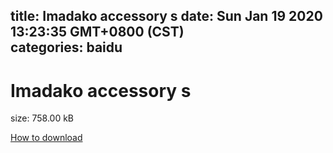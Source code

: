 
title: Imadako accessory s
date: Sun Jan 19 2020 13:23:35 GMT+0800 (CST)    
categories: baidu
---

# Imadako accessory s
size: 758.00 kB
 
 

[How to download](https://bpcam.bemobtrk.com/go/2ceec3aa-1ca2-46d6-b9ff-aaa5c184517c?jno=748)